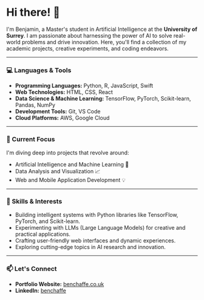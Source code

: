 # Hi there! 👋

I'm Benjamin, a Master's student in Artificial Intelligence at the **University of Surrey**. I am passionate about harnessing the power of AI to solve real-world problems and drive innovation. Here, you'll find a collection of my academic projects, creative experiments, and coding endeavors.

---

### 💻 Languages & Tools
- **Programming Languages:** Python, R, JavaScript, Swift
- **Web Technologies:** HTML, CSS, React
- **Data Science & Machine Learning:** TensorFlow, PyTorch, Scikit-learn, Pandas, NumPy
- **Development Tools:** Git, VS Code
- **Cloud Platforms:** AWS, Google Cloud

---

### 🔭 Current Focus
I'm diving deep into projects that revolve around:
- Artificial Intelligence and Machine Learning 🤖
- Data Analysis and Visualization 📈
- Web and Mobile Application Development 💡

---

### 🌟 Skills & Interests
- Building intelligent systems with Python libraries like TensorFlow, PyTorch, and Scikit-learn.
- Experimenting with LLMs (Large Language Models) for creative and practical applications.
- Crafting user-friendly web interfaces and dynamic experiences.
- Exploring cutting-edge topics in AI research and innovation.

---

### 📫 Let's Connect
- **Portfolio Website:** [benchaffe.co.uk](benchaffe.co.uk)
- **LinkedIn:** [benchaffe](https://www.linkedin.com/in/benchaffe/)
